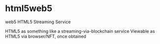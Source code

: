 # html5web5
web5 HTML5 Streaming Service

HTML5 as something like a streaming-via-blockchain service
Viewable as HTML5 via browser/NFT, once obtained
